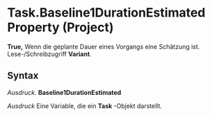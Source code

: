 
# Task.Baseline1DurationEstimated Property (Project)

 **True,** Wenn die geplante Dauer eines Vorgangs eine Schätzung ist. Lese-/Schreibzugriff **Variant**.


## Syntax

 _Ausdruck_. **Baseline1DurationEstimated**

 _Ausdruck_ Eine Variable, die ein **Task** -Objekt darstellt.

